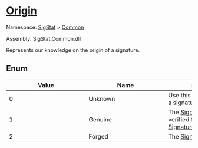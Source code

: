 # [Origin](./Origin.md)
Namespace: [SigStat]() > [Common](./README.md)

Assembly: SigStat.Common.dll


Represents our knowledge on the origin of a signature.

##	Enum

| Value | Name | Summary | 
| --- | --- | --- | 
| 0<div style="width: 200px">| Unknown<div style="width: 200px">| Use this in practice before a signature is verified.<div style="width: 200px">| <br>
| 1<div style="width: 200px">| Genuine<div style="width: 200px">| The [Signature](https://github.com/hargitomi97/sigstat/blob/master/docs/md/SigStat/Common/Signature.md)'s origin is verified to be from [Signature.Signer](https://github.com/hargitomi97/sigstat/blob/master/docs/md/SigStat/Common/Signature.md)<div style="width: 200px">| <br>
| 2<div style="width: 200px">| Forged<div style="width: 200px">| The [Signature](https://github.com/hargitomi97/sigstat/blob/master/docs/md/SigStat/Common/Signature.md) is a forgery.<div style="width: 200px">| <br>



